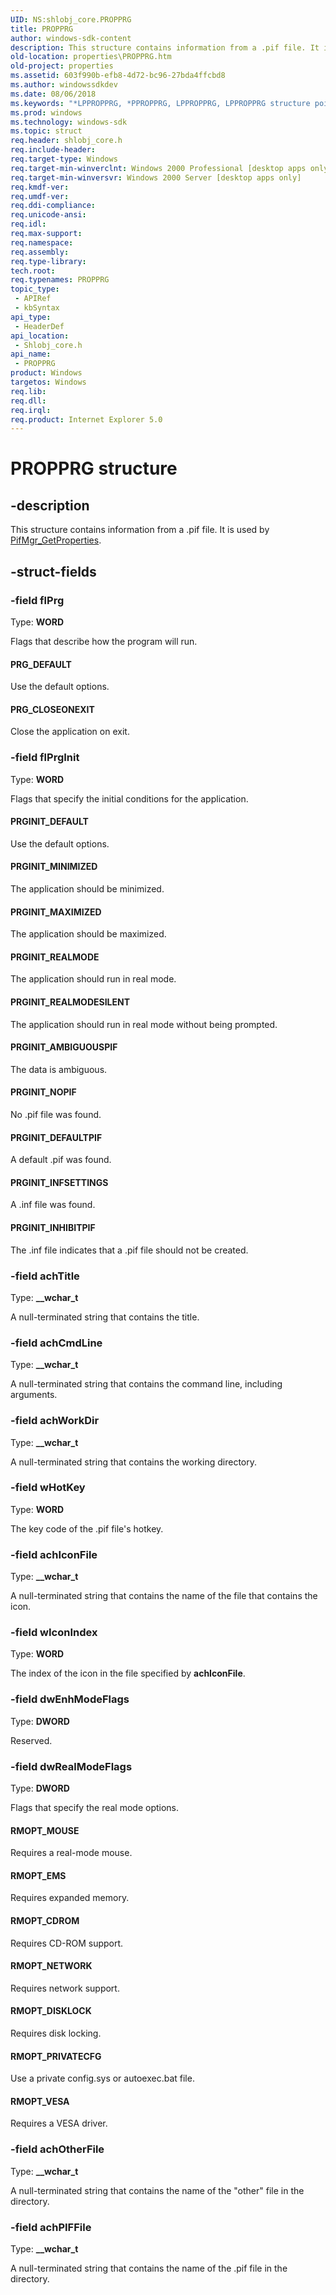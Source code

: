 ```yaml
---
UID: NS:shlobj_core.PROPPRG
title: PROPPRG
author: windows-sdk-content
description: This structure contains information from a .pif file. It is used by PifMgr_GetProperties.
old-location: properties\PROPPRG.htm
old-project: properties
ms.assetid: 603f990b-efb8-4d72-bc96-27bda4ffcbd8
ms.author: windowssdkdev
ms.date: 08/06/2018
ms.keywords: "*LPPROPPRG, *PPROPPRG, LPPROPPRG, LPPROPPRG structure pointer [Windows Properties], PRGINIT_AMBIGUOUSPIF, PRGINIT_DEFAULT, PRGINIT_DEFAULTPIF, PRGINIT_INFSETTINGS, PRGINIT_INHIBITPIF, PRGINIT_MAXIMIZED, PRGINIT_MINIMIZED, PRGINIT_NOPIF, PRGINIT_REALMODE, PRGINIT_REALMODESILENT, PRG_CLOSEONEXIT, PRG_DEFAULT, PROPPRG, PROPPRG structure [Windows Properties], RMOPT_CDROM, RMOPT_DISKLOCK, RMOPT_EMS, RMOPT_MOUSE, RMOPT_NETWORK, RMOPT_PRIVATECFG, RMOPT_VESA, _win32_PROPPRG, properties.PROPPRG, shell.PROPPRG, shlobj_core/LPPROPPRG, shlobj_core/PROPPRG"
ms.prod: windows
ms.technology: windows-sdk
ms.topic: struct
req.header: shlobj_core.h
req.include-header: 
req.target-type: Windows
req.target-min-winverclnt: Windows 2000 Professional [desktop apps only]
req.target-min-winversvr: Windows 2000 Server [desktop apps only]
req.kmdf-ver: 
req.umdf-ver: 
req.ddi-compliance: 
req.unicode-ansi: 
req.idl: 
req.max-support: 
req.namespace: 
req.assembly: 
req.type-library: 
tech.root: 
req.typenames: PROPPRG
topic_type:
 - APIRef
 - kbSyntax
api_type:
 - HeaderDef
api_location:
 - Shlobj_core.h
api_name:
 - PROPPRG
product: Windows
targetos: Windows
req.lib: 
req.dll: 
req.irql: 
req.product: Internet Explorer 5.0
---
```


# PROPPRG structure


## -description


This structure contains information from a .pif file. It is used by <a href="https://msdn.microsoft.com/62933ddf-9b0d-427a-8b5f-a0117a3b4885">PifMgr_GetProperties</a>.


## -struct-fields




### -field flPrg

Type: <b>WORD</b>

Flags that describe how the program will run.



#### PRG_DEFAULT

Use the default options.



#### PRG_CLOSEONEXIT

Close the application on exit.


### -field flPrgInit

Type: <b>WORD</b>

Flags that specify the initial conditions for the application.



#### PRGINIT_DEFAULT

Use the default options.



#### PRGINIT_MINIMIZED

The application should be minimized.



#### PRGINIT_MAXIMIZED

The application should be maximized.



#### PRGINIT_REALMODE

The application should run in real mode.



#### PRGINIT_REALMODESILENT

The application should run in real mode without being prompted.



#### PRGINIT_AMBIGUOUSPIF

The data is ambiguous.



#### PRGINIT_NOPIF

No .pif file was found.



#### PRGINIT_DEFAULTPIF

A default .pif was found.



#### PRGINIT_INFSETTINGS

A .inf file was found.



#### PRGINIT_INHIBITPIF

The .inf file indicates that a .pif file should not be created.


### -field achTitle

Type: <b>__wchar_t</b>

A null-terminated string that contains the title.


### -field achCmdLine

Type: <b>__wchar_t</b>

A null-terminated string that contains the command line, including arguments.


### -field achWorkDir

Type: <b>__wchar_t</b>

A null-terminated string that contains the working directory.


### -field wHotKey

Type: <b>WORD</b>

The key code of the .pif file's hotkey.


### -field achIconFile

Type: <b>__wchar_t</b>

A null-terminated string that contains the name of the file that contains the icon.


### -field wIconIndex

Type: <b>WORD</b>

The index of the icon in the file specified by <b>achIconFile</b>.


### -field dwEnhModeFlags

Type: <b>DWORD</b>

Reserved.


### -field dwRealModeFlags

Type: <b>DWORD</b>

Flags that specify the real mode options.



#### RMOPT_MOUSE

Requires a real-mode mouse.



#### RMOPT_EMS

Requires expanded memory.



#### RMOPT_CDROM

Requires CD-ROM support.



#### RMOPT_NETWORK

Requires network support.



#### RMOPT_DISKLOCK

Requires disk locking.



#### RMOPT_PRIVATECFG

Use a private config.sys or autoexec.bat file.



#### RMOPT_VESA

Requires a VESA driver.


### -field achOtherFile

Type: <b>__wchar_t</b>

A null-terminated string that contains the name of the "other" file in the directory.


### -field achPIFFile

Type: <b>__wchar_t</b>

A null-terminated string that contains the name of the .pif file in the directory.


